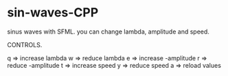 # sin-waves-CPP
sinus waves with SFML.
you can change lambda, amplitude and speed.

CONTROLS.

q => increase lambda
w => reduce lambda
e => increase -amplitude
r => reduce -amplitude
t => increase speed
y => reduce speed
a => reload values
